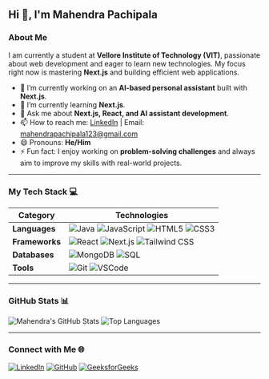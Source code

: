 ## Hi 👋, I'm Mahendra Pachipala

<!--
**MahendraPachipala/MahendraPachipala** is a ✨ _special_ ✨ repository because its `README.md` (this file) appears on your GitHub profile.
-->

### About Me

I am currently a student at **Vellore Institute of Technology (VIT)**, passionate about web development and eager to learn new technologies. My focus right now is mastering **Next.js** and building efficient web applications.

- 🔭 I’m currently working on an **AI-based personal assistant** built with **Next.js**.
- 🌱 I’m currently learning **Next.js**.
- 💬 Ask me about **Next.js, React, and AI assistant development**.
- 📫 How to reach me: [LinkedIn](https://www.linkedin.com/in/naga-mahendra-pachipala-54216623a/) | Email: [mahendrapachipala123@gmail.com](mailto:mahendrapachipala123@gmail.com)
- 😄 Pronouns: **He/Him**
- ⚡ Fun fact: I enjoy working on **problem-solving challenges** and always aim to improve my skills with real-world projects.

---

### My Tech Stack 💻

| **Category**          | **Technologies**                                                                                      |
|-----------------------|-------------------------------------------------------------------------------------------------------|
| **Languages**         | ![Java](https://img.shields.io/badge/Java-black?style=flat-square&logo=java) ![JavaScript](https://img.shields.io/badge/JavaScript-black?style=flat-square&logo=javascript) ![HTML5](https://img.shields.io/badge/HTML5-orange?style=flat-square&logo=html5) ![CSS3](https://img.shields.io/badge/CSS3-blue?style=flat-square&logo=css3) |
| **Frameworks**        | ![React](https://img.shields.io/badge/React-blue?style=flat-square&logo=react) ![Next.js](https://img.shields.io/badge/Next.js-black?style=flat-square&logo=next.js) ![Tailwind CSS](https://img.shields.io/badge/Tailwind%20CSS-blue?style=flat-square&logo=tailwind-css) |
| **Databases**         | ![MongoDB](https://img.shields.io/badge/MongoDB-green?style=flat-square&logo=mongodb) ![SQL](https://img.shields.io/badge/SQL-blue?style=flat-square&logo=mysql) |
| **Tools**             | ![Git](https://img.shields.io/badge/Git-black?style=flat-square&logo=git) ![VSCode](https://img.shields.io/badge/VSCode-blue?style=flat-square&logo=visual-studio-code) |


---

### GitHub Stats 📊

![Mahendra's GitHub Stats](https://github-readme-stats.vercel.app/api?username=MahendraPachipala&show_icons=true&theme=radical)
![Top Languages](https://github-readme-stats.vercel.app/api/top-langs/?username=MahendraPachipala&layout=compact&theme=radical)


---

### Connect with Me 🌐

[![LinkedIn](https://img.shields.io/badge/LinkedIn-blue?style=flat-square&logo=linkedin)](https://www.linkedin.com/in/naga-mahendra-pachipala-54216623a/)
[![GitHub](https://img.shields.io/badge/GitHub-black?style=flat-square&logo=github)](https://github.com/MahendraPachipala)
[![GeeksforGeeks](https://img.shields.io/badge/GeeksforGeeks-orange?style=flat-square&logo=geeksforGeeks)](https://www.geeksforgeeks.org/user/mahendrapacgsjl/)
